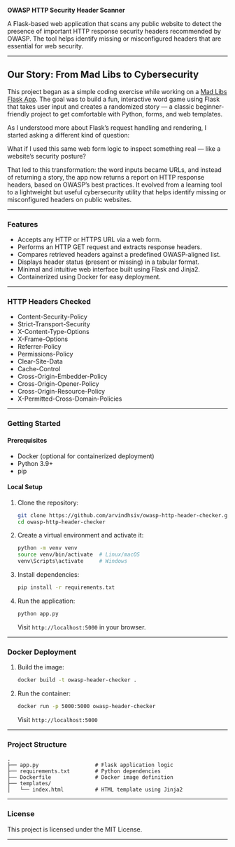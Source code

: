 **OWASP HTTP Security Header Scanner**

A Flask-based web application that scans any public website to detect the presence of important HTTP response security headers recommended by OWASP. The tool helps identify missing or misconfigured headers that are essential for web security.

---

## Our Story: From Mad Libs to Cybersecurity

This project began as a simple coding exercise while working on a [Mad Libs Flask App](https://github.com/arvindhsiv/madlib-flask-docker). The goal was to build a fun, interactive word game using Flask that takes user input and creates a randomized story — a classic beginner-friendly project to get comfortable with Python, forms, and web templates.

As I understood more about Flask’s request handling and rendering, I started asking a different kind of question:

What if I used this same web form logic to inspect something real — like a website’s security posture?  

That led to this transformation: the word inputs became URLs, and instead of returning a story, the app now returns a report on HTTP response headers, based on OWASP’s best practices. It evolved from a learning tool to a lightweight but useful cybersecurity utility that helps identify missing or misconfigured headers on public websites.

---

### Features

* Accepts any HTTP or HTTPS URL via a web form.
* Performs an HTTP GET request and extracts response headers.
* Compares retrieved headers against a predefined OWASP-aligned list.
* Displays header status (present or missing) in a tabular format.
* Minimal and intuitive web interface built using Flask and Jinja2.
* Containerized using Docker for easy deployment.

---

### HTTP Headers Checked

* Content-Security-Policy
* Strict-Transport-Security
* X-Content-Type-Options
* X-Frame-Options
* Referrer-Policy
* Permissions-Policy
* Clear-Site-Data
* Cache-Control
* Cross-Origin-Embedder-Policy
* Cross-Origin-Opener-Policy
* Cross-Origin-Resource-Policy
* X-Permitted-Cross-Domain-Policies

---

### Getting Started

#### Prerequisites

* Docker (optional for containerized deployment)
* Python 3.9+
* pip

#### Local Setup

1. Clone the repository:

   ```bash
   git clone https://github.com/arvindhsiv/owasp-http-header-checker.git
   cd owasp-http-header-checker
   ```

2. Create a virtual environment and activate it:

   ```bash
   python -m venv venv
   source venv/bin/activate  # Linux/macOS
   venv\Scripts\activate     # Windows
   ```

3. Install dependencies:

   ```bash
   pip install -r requirements.txt
   ```

4. Run the application:

   ```bash
   python app.py
   ```

   Visit `http://localhost:5000` in your browser.

---

### Docker Deployment

1. Build the image:

   ```bash
   docker build -t owasp-header-checker .
   ```

2. Run the container:

   ```bash
   docker run -p 5000:5000 owasp-header-checker
   ```

   Visit `http://localhost:5000`

---

### Project Structure

```
.
├── app.py                  # Flask application logic
├── requirements.txt        # Python dependencies
├── Dockerfile              # Docker image definition
├── templates/
│   └── index.html          # HTML template using Jinja2
```

---

### License

This project is licensed under the MIT License.

---


